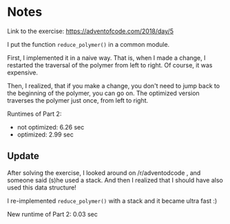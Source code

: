 Notes
=====

Link to the exercise: https://adventofcode.com/2018/day/5

I put the function `reduce_polymer()` in a common module.

First, I implemented it in a naive way. That is, when I made a change,
I restarted the traversal of the polymer from left to right. Of course,
it was expensive.

Then, I realized, that if you make a change, you don't need to jump back
to the beginning of the polymer, you can go on. The optimized version
traverses the polymer just once, from left to right.

Runtimes of Part 2:

* not optimized: 6.26 sec
* optimized: 2.99 sec

Update
------

After solving the exercise, I looked around on /r/adventodcode , and someone
said (s)he used a stack. And then I realized that I should have also used this
data structure!

I re-implemented `reduce_polymer()` with a stack and it became ultra fast :)

New runtime of Part 2: 0.03 sec
